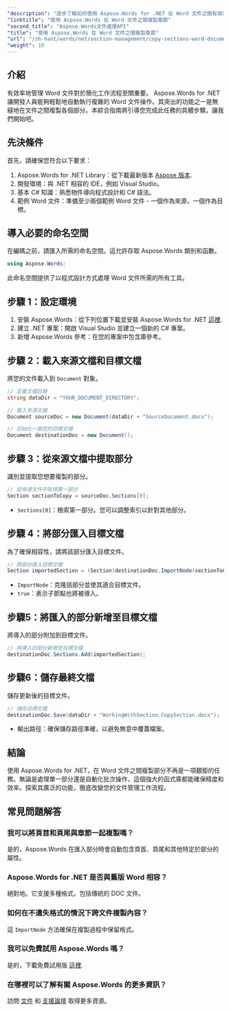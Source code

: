 ```yaml
---
"description": "逐步了解如何使用 Aspose.Words for .NET 在 Word 文件之間有效率地複製部分內容。本詳細指南涵蓋先決條件、程式碼範例、進階技巧和常見問題解答。"
"linktitle": "使用 Aspose.Words 在 Word 文件之間複製章節"
"second_title": "Aspose.Words文件處理API"
"title": "使用 Aspose.Words 在 Word 文件之間複製章節"
"url": "/zh-hant/words/net/section-management/copy-sections-word-documents/"
"weight": 10
---
```


## 介紹

有效率地管理 Word 文件對於簡化工作流程至關重要。 Aspose.Words for .NET 讓開發人員能夠輕鬆地自動執行複雜的 Word 文件操作。其突出的功能之一是無縫地在文件之間複製各個部分。本綜合指南將引導您完成此任務的具體步驟。讓我們開始吧。

## 先決條件

首先，請確保您符合以下要求：

1. Aspose.Words for .NET Library：從下載最新版本 [Aspose 版本](https://releases。aspose.com/words/net/).
2. 開發環境：與 .NET 相容的 IDE，例如 Visual Studio。
3. 基本 C# 知識：熟悉物件導向程式設計和 C# 語法。
4. 範例 Word 文件：準備至少兩個範例 Word 文件 - 一個作為來源，一個作為目標。

## 導入必要的命名空間

在編碼之前，請匯入所需的命名空間。這允許存取 Aspose.Words 類別和函數。

```csharp
using Aspose.Words;
```

此命名空間提供了以程式設計方式處理 Word 文件所需的所有工具。

## 步驟 1：設定環境

1. 安裝 Aspose.Words：從下列位置下載並安裝 Aspose.Words for .NET [這裡](https://releases。aspose.com/words/net/).
2. 建立 .NET 專案：開啟 Visual Studio 並建立一個新的 C# 專案。
3. 新增 Aspose.Words 參考：在您的專案中包含庫參考。

## 步驟 2：載入來源文檔和目標文檔

將您的文件載入到 `Document` 對象。

```csharp
// 定義文檔目錄
string dataDir = "YOUR_DOCUMENT_DIRECTORY";

// 載入來源文檔
Document sourceDoc = new Document(dataDir + "SourceDocument.docx");

// 初始化一個空的目標文檔
Document destinationDoc = new Document();
```

## 步驟 3：從來源文檔中提取部分

識別並提取您想要複製的部分。

```csharp
// 從來源文件中取得第一部分
Section sectionToCopy = sourceDoc.Sections[0];
```

- `Sections[0]`：檢索第一部分。您可以調整索引以針對其他部分。

## 步驟 4：將部分匯入目標文檔

為了確保相容性，請將該部分匯入目標文件。

```csharp
// 將部分匯入目標文檔
Section importedSection = (Section)destinationDoc.ImportNode(sectionToCopy, true);
```

- `ImportNode`：克隆該部分並使其適合目標文件。
- `true`：表示子節點也將被導入。

## 步驟5：將匯入的部分新增至目標文檔

將導入的部分附加到目標文件。

```csharp
// 將導入的部分新增至目標文檔
destinationDoc.Sections.Add(importedSection);
```

## 步驟6：儲存最終文檔

儲存更新後的目標文件。

```csharp
// 儲存目標文檔
destinationDoc.Save(dataDir + "WorkingWithSection.CopySection.docx");
```

- 輸出路徑：確保儲存路徑準確，以避免無意中覆蓋檔案。

## 結論

使用 Aspose.Words for .NET，在 Word 文件之間複製部分不再是一項艱鉅的任務。無論是處理單一部分還是自動化批次操作，這個強大的函式庫都能確保精度和效率。探索其廣泛的功能，徹底改變您的文件管理工作流程。

## 常見問題解答

### 我可以將頁首和頁尾與章節一起複製嗎？
是的，Aspose.Words 在匯入部分時會自動包含頁首、頁尾和其他特定於部分的屬性。

### Aspose.Words for .NET 是否與舊版 Word 相容？
絕對地。它支援多種格式，包括傳統的 DOC 文件。

### 如何在不遺失格式的情況下跨文件複製內容？
這 `ImportNode` 方法確保在複製過程中保留格式。

### 我可以免費試用 Aspose.Words 嗎？
是的，下載免費試用版 [這裡](https://releases。aspose.com/).

### 在哪裡可以了解有關 Aspose.Words 的更多資訊？
訪問 [文件](https://reference.aspose.com/words/net/) 和 [支援論壇](https://forum.aspose.com/c/words/8) 取得更多資源。